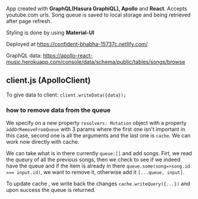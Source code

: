 App created with **GraphQL(Hasura GraphiQL), Apollo** and **React**. Accepts youtube.com urls.
Song queue is saved to local storage and being retrieved after page refresh.

Styling is done by using **Material-UI**

Deployed at https://confident-bhabha-15737c.netlify.com/

GraphQL data: https://apollo-react-music.herokuapp.com/console/data/schema/public/tables/songs/browse




## client.js (ApolloClient)

To give data to client:
<code>client.writeData({data}); </code>


### how to remove data from the queue
We specify on a new property <code>resolvers: Mutation</code> object with a property <code>addOrRemoveFromQueue</code> with 3 params where the first one isn't important in this case, second one is all the arguments and the last one is <code>cache</code>. We can work now directly with cache.

We can take what is in there currently <code>queue:[]</code> and add songs. Firt, we read the queury of all the previous songs,
then we check to see if we indeed have the queue and if the item is already in there <code>queue.some(song=>song.id === input.id)</code>, we want to remove it, otherwise add it <code>[...queue, input]</code>.

To update cache , we write back the changes <code>cache.writeQuery({...})</code> and upon success the queue is returned.
